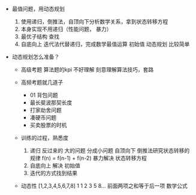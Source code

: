 - 最值问题，用动态规划
    1. 使用递归，倒推法，自顶向下分析数学关系，拿到状态转移方程
    2. 本身实现不用递归（性能问题， 暴力）
    3. 最优子结构 查找
    4. 自底向上 迭代法代替递归，完成数学最值运算
        初始值
        动态规划 比较简单

- 动态规划怎么准备？
    - 高级考题 算法题的kpi 不好理解
        刻意理解算法技巧，套路
    - 高频考题就几道子
        - 01 背包问题
        - 最长斐波那契长度
        - 打家劫舍问题
        - 凑硬币问题
        - 买卖股票的时机
    
    - 训练的过程，熟悉度
        1. 递归 反过来的
            大的问题 分成小问题 自顶向下 倒推法研究状态转移的规律
            f(n) = f(n-1) + f(n-2)  暴力解决
            状态转移方程
        2. 自底向上 解决 初始值
        3. 迭代的方式找到结果

    - 动态性
        [1,2,3,4,5,6,7,8]
        1 1 2 3 5 8... 前面两项之和等于后一项 数学公式
